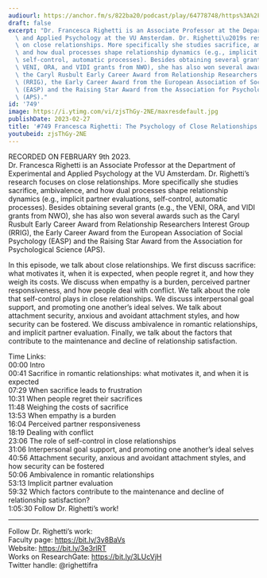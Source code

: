 ```yaml
---
audiourl: https://anchor.fm/s/822ba20/podcast/play/64778748/https%3A%2F%2Fd3ctxlq1ktw2nl.cloudfront.net%2Fstaging%2F2023-1-9%2Fcfed26ad-10a4-5269-9add-6b6a57c84638.m4a
draft: false
excerpt: "Dr. Francesca Righetti is an Associate Professor at the Department of Experimental\
  \ and Applied Psychology at the VU Amsterdam. Dr. Righetti\u2019s research focuses\
  \ on close relationships. More specifically she studies sacrifice, ambivalence,\
  \ and how dual processes shape relationship dynamics (e.g., implicit partner evaluations,\
  \ self-control, automatic processes). Besides obtaining several grants (e.g., the\
  \ VENI, ORA, and VIDI grants from NWO), she has also won several awards such as\
  \ the Caryl Rusbult Early Career Award from Relationship Researchers Interest Group\
  \ (RRIG), the Early Career Award from the European Association of Social Psychology\
  \ (EASP) and the Raising Star Award from the Association for Psychological Science\
  \ (APS)."
id: '749'
image: https://i.ytimg.com/vi/zjsThGy-2NE/maxresdefault.jpg
publishDate: 2023-02-27
title: '#749 Francesca Righetti: The Psychology of Close Relationships'
youtubeid: zjsThGy-2NE
---
```

<div class="timelinks">

RECORDED ON FEBRUARY 9th 2023.  
Dr. Francesca Righetti is an Associate Professor at the Department of Experimental and Applied Psychology at the VU Amsterdam. Dr. Righetti’s research focuses on close relationships. More specifically she studies sacrifice, ambivalence, and how dual processes shape relationship dynamics (e.g., implicit partner evaluations, self-control, automatic processes). Besides obtaining several grants (e.g., the VENI, ORA, and VIDI grants from NWO), she has also won several awards such as the Caryl Rusbult Early Career Award from Relationship Researchers Interest Group (RRIG), the Early Career Award from the European Association of Social Psychology (EASP) and the Raising Star Award from the Association for Psychological Science (APS).

In this episode, we talk about close relationships. We first discuss sacrifice: what motivates it, when it is expected, when people regret it, and how they weigh its costs. We discuss when empathy is a burden, perceived partner responsiveness, and how people deal with conflict. We talk about the role that self-control plays in close relationships. We discuss interpersonal goal support, and promoting one another’s ideal selves. We talk about attachment security, anxious and avoidant attachment styles, and how security can be fostered. We discuss ambivalence in romantic relationships, and implicit partner evaluation. Finally, we talk about the factors that contribute to the maintenance and decline of relationship satisfaction.

Time Links:  
<time>00:00</time> Intro  
<time>00:41</time> Sacrifice in romantic relationships: what motivates it, and when it is expected  
<time>07:29</time> When sacrifice leads to frustration  
<time>10:31</time> When people regret their sacrifices  
<time>11:48</time> Weighing the costs of sacrifice  
<time>13:53</time> When empathy is a burden  
<time>16:04</time> Perceived partner responsiveness  
<time>18:19</time> Dealing with conflict  
<time>23:06</time> The role of self-control in close relationships  
<time>31:06</time> Interpersonal goal support, and promoting one another’s ideal selves  
<time>40:56</time> Attachment security, anxious and avoidant attachment styles, and how security can be fostered  
<time>50:06</time> Ambivalence in romantic relationships  
<time>53:13</time> Implicit partner evaluation  
<time>59:32</time> Which factors contribute to the maintenance and decline of relationship satisfaction?  
<time>1:05:30</time> Follow Dr. Righetti’s work!

---

Follow Dr. Righetti’s work:  
Faculty page: https://bit.ly/3y8BaVs  
Website: https://bit.ly/3e3rlRT  
Works on ResearchGate: https://bit.ly/3LUcVjH  
Twitter handle: @righettifra
</div>

